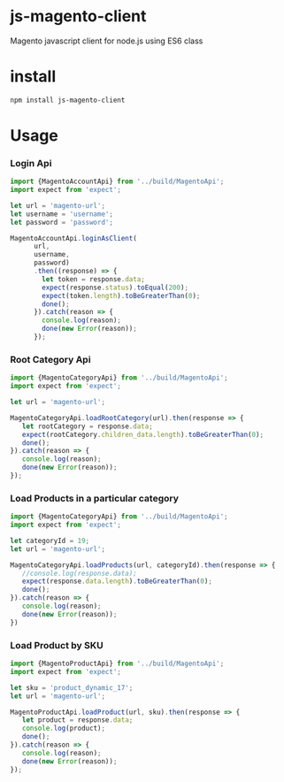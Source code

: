 # js-magento-client

Magento javascript client for node.js using ES6 class

# install 

```bash
npm install js-magento-client
```

# Usage

### Login Api

```javascript
import {MagentoAccountApi} from '../build/MagentoApi';
import expect from 'expect';

let url = 'magento-url';
let username = 'username';
let password = 'password';

MagentoAccountApi.loginAsClient(
      url, 
      username, 
      password)
      .then((response) => {
        let token = response.data;
        expect(response.status).toEqual(200);
        expect(token.length).toBeGreaterThan(0);
        done();
      }).catch(reason => {
        console.log(reason);
        done(new Error(reason));
      });
```

### Root Category Api

```javascript
import {MagentoCategoryApi} from '../build/MagentoApi';
import expect from 'expect';

let url = 'magento-url';

MagentoCategoryApi.loadRootCategory(url).then(response => {
   let rootCategory = response.data;
   expect(rootCategory.children_data.length).toBeGreaterThan(0);
   done();
}).catch(reason => {
   console.log(reason);
   done(new Error(reason));
});
```

### Load Products in a particular category

```javascript
import {MagentoCategoryApi} from '../build/MagentoApi';
import expect from 'expect';

let categoryId = 19;
let url = 'magento-url';

MagentoCategoryApi.loadProducts(url, categoryId).then(response => {
   //console.log(response.data);
   expect(response.data.length).toBeGreaterThan(0);
   done();
}).catch(reason => {
   console.log(reason);
   done(new Error(reason));
})
```

### Load Product by SKU

```javascript
import {MagentoProductApi} from '../build/MagentoApi';
import expect from 'expect';

let sku = 'product_dynamic_17';
let url = 'magento-url';

MagentoProductApi.loadProduct(url, sku).then(response => {
   let product = response.data;
   console.log(product);
   done();
}).catch(reason => {
   console.log(reason);
   done(new Error(reason));
});
```